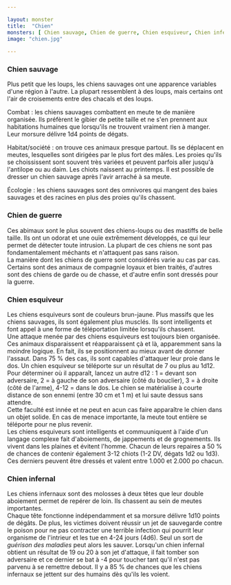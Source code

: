 ```yaml
---

layout: monster
title:  "Chien"
monsters: [ Chien sauvage, Chien de guerre, Chien esquiveur, Chien infernal ]
image: "chien.jpg"
  
---
```

    
### Chien sauvage

Plus petit que les loups, les chiens sauvages ont une apparence variables d'une région à l'autre. La plupart ressemblent à des loups, mais certains ont l'air de croisements entre des chacals et des loups.

<span class="heading">Combat :</span> les chiens sauvages combattent en meute te de manière organisée. Ils préfèrent le gibier de petite taille et ne s'en prennent aux habitations humaines que lorsqu'ils ne trouvent vraiment rien à manger. Leur morsure délivre 1d4 points de dégats.

<span class="heading">Habitat/société :</span> on trouve ces animaux presque partout. Ils se déplacent en meutes, lesquelles sont dirigées par le plus fort des mâles. Les proies qu'ils se choississent sont souvent très variées et peuvent parfois aller jusqu'à l'antilope ou au daim. Les chiots naissent au printemps. Il est possible de dresser un chien sauvage après l'avir arraché à sa meute.

<span class="heading">Écologie :</span> les chiens sauvages sont des omnivores qui mangent des baies sauvages et des racines en plus des proies qu'ils chassent.

### Chien de guerre

Ces abimaux sont le plus souvent des chiens-loups ou des mastiffs de belle taille. Ils ont un odorat et une ouïe extrêmement développés, ce qui leur permet de détecter toute intrusion. La plupart de ces chiens ne sont pas fondamentalement méchants et n'attaquent pas sans raison.  
La manière dont les chiens de guerre sont considérés varie au cas par cas. Certains sont des animaux de compagnie loyaux et bien traités, d'autres sont des chiens de garde ou de chasse, et d'autre enfin sont dressés pour la guerre.

### Chien esquiveur

Les chiens esquiveurs sont de couleurs brun-jaune. Plus massifs que les chiens sauvages, ils sont également plus musclés. Ils sont intelligents et font appel à une forme de téléportation limitée lorsqu'ils chassent.  
Une attaque menée par des chiens esquiveurs est toujours bien organisée. Ces animaux disparaissent et réapparaissent çà et là, apparemment sans la moindre logique. En fait, ils se positionnent au mieux avant de donner l'assaut. Dans 75 % des cas, ils sont capables d'attaquer leur proie dans le dos. Un chien esquiveur se téléporte sur un résultat de 7 ou plus au 1d12. Pour déterminer où il apparaît, lancez un autre d12 : 1 = devant son adversaire, 2 = à gauche de son adversaire (côté du bouclier), 3 = à droite (côté de l'arme), 4-12 = dans le dos. Le chien se matérialise à courte distance de son ennemi (entre 30 cm et 1 m) et lui saute dessus sans attendre.  
Cette faculté est innée et ne peut en acun cas faire apparaître le chien dans un objet solide. En cas de menace importante, la meute tout entière se téléporte pour ne plus revenir.  
Les chiens esquiveurs sont intelligents et commuuniquent à l'aide d'un langage complexe fait d'aboiements, de jappements et de grognements. Ils vivent dans les plaines et évitent l'homme. Chacun de leurs repaires a 50 % de chances de contenir également 3-12 chiots (1-2 DV, dégats 1d2 ou 1d3). Ces derniers peuvent être dressés et valent entre 1.000 et 2.000 po chacun.

### Chien infernal

Les chiens infernaux sont des molosses à deux têtes que leur double aboiement permet de repérer de loin. Ils chassent au sein de meutes importantes.  
Chaque tête fonctionne indépendamment et sa morsure délivre 1d10 points de dégâts. De plus, les victimes doivent réussir un jet de sauvegarde contre le poison pour ne pas contracter une terrible infection qui pourrit leur organisme de l'intrieur et les tue en 4-24 jours (4d6). Seul un sort de _guérison des maladies_ peut alors les sauver. Lorsqu'un chien infernal obtient un résultat de 19 ou 20 à son jet d'attaque, il fait tomber son adversaire et ce dernier se bat à -4 pour toucher tant qu'il n'est pas parvenu à se remettre debout. Il y a 85 % de chances que les chiens infernaux se jettent sur des humains dès qu'ils les voient.